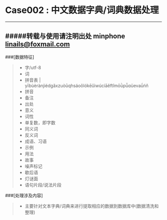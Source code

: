 # Case002 : 中文数据字典/词典数据处理

------
#####转载与使用请注明出处 minphone linails@foxmail.com
------

###[数据特征]

> * 字/utf-8
> * 词
> * 拼音表 | yībùèrànjiédgǎxzuòūqhsáoǒlókēǔìwúcíāěftǐmōǜpǚɑüevaǘńň
> * 拼音
> * 备注
> * 出处
> * 意义
> * 词性
> * 单复数，即字数
> * 同义词
> * 反义词
> * 成语、习语
> * 示例
> * 用法
> * 故事
> * 噪声标记
> * 歇后语
> * 灯谜面
> * 语句片段/说法片段


###[处理涉及内容]

> * 主要针对文本字典/词典来进行提取相应的数据到数据库中(数据清洗和整理)
